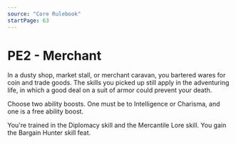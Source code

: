 ```yaml
---
source: "Core Rulebook"
startPage: 63
---
```

# PE2 - Merchant
In a dusty shop, market stall, or merchant caravan, you bartered wares for coin and trade goods. The skills you picked up still apply in the adventuring life, in which a good deal on a suit of armor could prevent your death.

Choose two ability boosts. One must be to Intelligence or Charisma, and one is a free ability boost.

You're trained in the Diplomacy skill and the Mercantile Lore skill. You gain the Bargain Hunter skill feat.